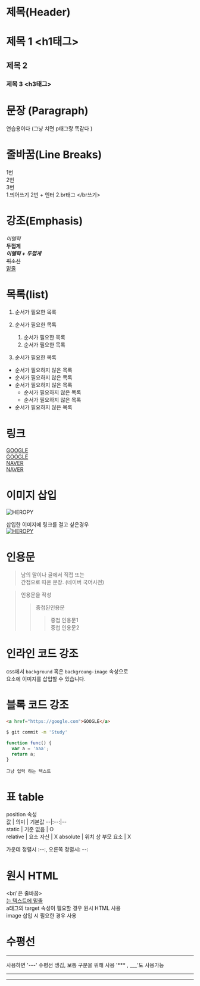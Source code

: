 # 제목(Header)

# 제목 1 <h1태그>

## 제목 2

### 제목 3 <h3태그>

# 문장 (Paragraph)

연습용이다 (그냥 치면 p태그랑 똑같다 )

# 줄바꿈(Line Breaks)

1번  
2번  
3번  
1.띄어쓰기 2번 + 엔터
2.br태그 </br쓰기>

# 강조(Emphasis)

_이텔릭_  
**두껍게**  
**_이텔릭 + 두껍게_**  
~~취소선~~  
<u>밑줄</u>

# 목록(list)

1. 순서가 필요한 목록
1. 순서가 필요한 목록

   1. 순서가 필요한 목록
   1. 순서가 필요한 목록

1. 순서가 필요한 목록

- 순서가 필요하지 않은 목록
- 순서가 필요하지 않은 목록
- 순서가 필요하지 않은 목록
  - 순서가 필요하지 않은 목록
  - 순서가 필요하지 않은 목록
- 순서가 필요하지 않은 목록

# 링크

<a href="https://google.com">GOOGLE</a>  
[GOOGLE](https://google.com)  
<a href="https://naver.com" title="NAVER로 이동">NAVER</a>  
[NAVER](https://naver.com 'NAVER로 이동!')

# 이미지 삽입

![HEROPY](https://heropy.blog/css/images/logo.png)

삽입한 이미지에 링크를 걸고 싶은경우  
[![HEROPY](https://heropy.blog/css/images/logo.png)](https://heropy.blog/)

# 인용문

> 남의 말이나 글에서 직접 또는  
> 간접으로 따온 문장.
> (네이버 국어사전)

> 인용문을 작성
>
> > 중첩된인용문
> >
> > > 중첩 인용문1  
> > > 중첩 인용문2

# 인라인 코드 강조

css에서 `background` 혹은 `backgroung-image` 속성으로  
요소에 이미지를 삽입할 수 있습니다.

# 블록 코드 강조

```html
<a href="https://google.com">GOOGLE</a>
```

```bash
$ git commit -m 'Study'
```

```javascript
function func() {
  var a = 'aaa';
  return a;
}
```

```plaintext
그냥 입력 하는 텍스트
```

# 표 table

position 속성  
값 | 의미 | 기본값
--|:--:|--  
static | 기준 없음 | O  
relative | 요소 자신 | X
absolute | 위치 상 부모 요소 | X

가운데 정렬시 :--:, 오른쪽 정렬시: --:

# 원시 HTML

<br/ 은 줄바꿈>  
<u>는 텍스트에 밑줄</u>  
a태그의 target 속성이 필요할 경우 원시 HTML 사용  
image 삽입 시 필요한 경우 사용

# 수평선

---

사용하면 '---' 수평선 생김, 보통 구분을 위해 사용
'\*\*\* , \_\_\_'도 사용가능

---

---
